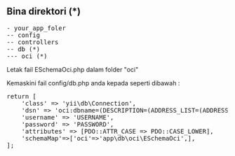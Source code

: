 ## Bina direktori (*)

<pre>
- your_app_foler
-- config
-- controllers
-- db (*)
--- oci (*)
</pre>

Letak fail ESchemaOci.php dalam folder "oci"


Kemaskini fail config/db.php anda kepada seperti dibawah : 

<pre>
return [
    'class' => 'yii\db\Connection',
    'dsn' => 'oci:dbname=(DESCRIPTION=(ADDRESS_LIST=(ADDRESS=(PROTOCOL=TCP)(HOST=192.168.1.1)(PORT=1521)))(CONNECT_DATA=(SERVICE_NAME=TNSNAME)));charset=UTF8;',
    'username' => 'USERNAME',
    'password' => 'PASSWORD',
    'attributes' => [PDO::ATTR_CASE => PDO::CASE_LOWER],
    'schemaMap'=>['oci'=>'app\db\oci\ESchemaOci',],
];
</pre>

